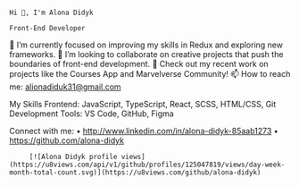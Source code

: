                                                                             Hi 👋, I'm Alona Didyk
                                                                             Front-End Developer
                                                                             
         
🌱 I’m currently focused on improving my skills in Redux and exploring new frameworks.
👯 I’m looking to collaborate on creative projects that push the boundaries of front-end development.
📝 Check out my recent work on projects like the Courses App and Marvelverse Community!
📫 How to reach me: alionadiduk31@gmail.com
 
My Skills
Frontend: JavaScript, TypeScript, React, SCSS, HTML/CSS, Git
Development Tools: VS Code, GitHub, Figma
 
Connect with me:
•	http://www.linkedin.com/in/alona-didyk-85aab1273
•	https://github.com/alona-didyk

         [![Alona Didyk profile views](https://u8views.com/api/v1/github/profiles/125047819/views/day-week-month-total-count.svg)](https://u8views.com/github/alona-didyk)
